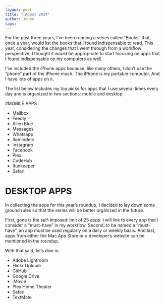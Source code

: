 ```yaml
---
layout: post
title: "[Apps] 2014"
author: Jaume
tags:
---
```


For the past three years, I’ve been running a series called “Books” that, once a year, would list the books that I found indispensable to read. This year, considering the changes that I went through from a workflow perspective, I thought it would be appropriate to start focusing on apps that I found indispensable on my computers as well.

I've included the iPhone apps because, like many others, I don’t use the “phone” part of the iPhone much. The iPhone is my portable computer. And I have lots of apps on it.

The list below includes my top picks for apps that I use several times every day and is organized in two sections: mobile and desktop.

#MOBILE APPS

- Mailbox
- Feedly
- Alien Blue
- Messages
- Whatsapp
- Reminders
- Instagram
- Facebook
- Plex
- CodeHub
- Runkeeper
- Safari

# DESKTOP APPS

In collecting the apps for this year’s roundup, I decided to lay down some ground rules so that the series will be better organized in the future.

First, gone is the self-imposed limit of 25 apps: I will link to every app that I consider a “must-have” in my workflow. Second, to be named a “must-have”, an app must be used regularly on a daily or weekly basis. And last, apps from either the Mac App Store or a developer’s website can be mentioned in the roundup.

With that said, let’s dive in.

- Adobe Lightroom
- Flickr Uploadr
- GitHub
- Google Drive
- iMovie
- Plex Home Theater
- Safari
- TextMate
